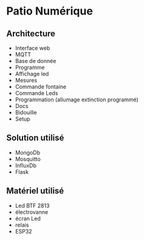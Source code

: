 # Patio Numérique

## Architecture
  * Interface web
  * MQTT
  * Base de donnée
  * Programme
  * Affichage led
  * Mesures
  * Commande fontaine
  * Commande Leds
  * Programmation (allumage extinction programmé)
  * Docs
  * Bidouille
  * Setup

## Solution utilisé
 * MongoDb
 * Mosquitto
 * InfluxDb
 * Flask

## Matériel utilisé
 * Led BTF 2813
 * électrovanne
 * écran Led
 * relais
 * ESP32